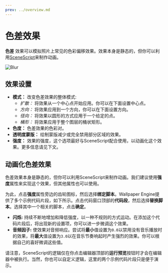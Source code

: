 ```yaml
---
prev: ../overview.md
---
```


# 色差效果

**色差** 效果可以模拟照片上常见的色彩偏移效果。效果本身是静态的，但你可以利用[SceneScript](/wallpaper-engine-docs/scene/scenescript/introduction)来制作动画。

![Blur](/wallpaper-engine-docs/img/effects/Chromatic_Aberration.gif)

## 效果设置

* **模式：** 改变色差效果的整体模式:
    * *扩散：* 将效果从一个中心点开始应用。你可以在下面设置中心点。
    * *方向：* 将效果应用到一个方向，你可以在下面设置方向。
    * *径向：* 将效果以圆形的方式应用于一个给定的点。
    * *桶形：* 将效果应用于整个图层的桶状矩形。
* **色度：** 色差效果的色彩对。
* **透明度蒙版：** 绘制蒙版减少或完全禁用部分区域的效果。
* **强度：** 效果的强度，这个选项最好与SceneScript配合使用，以动画化这个效果。更多信息请见下文。

## 动画化色差效果

色差效果本身是静态的，但你可以利用SceneScript来制作动画。我们建议使用**强度**属性来实现这个效果，但其他属性也可以使用。

为此，点击**强度**属性旁边的齿轮图标，然后选择**绑定脚本**。Wallpaper Engine提供了多个示例代码片段，如下所示。点击代码窗口顶部的**代码段**，然后选择**替换脚本**。选择其中一个相关的脚本，点击**确定**。

* **闪烁:** 持续不断地增加和降低强度，以一种不规则的方式运动。在添加这个代码片段后，将出现新的设置项，你可以进一步微调这个效果。
* **音频因子:** 使效果对音频响应。尝试将**最小**值设置为`0.0`以禁用没有音乐播放时的效果，将**最大**值设置为`3.0`以在音乐节奏响起时产生强烈的效果。你可以根据自己的喜好微调这些值。

请注意，SceneScript的逻辑仅在你点击编辑器顶部的**运行预览**按钮时才会在编辑器中被执行。当然，你也可以自定义逻辑，这里的两个示例代码片段只是便于演示。